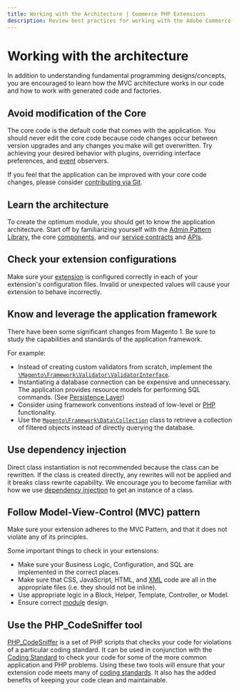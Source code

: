 ```yaml
---
title: Working with the Architecture | Commerce PHP Extensions
description: Review best practices for working with the Adobe Commerce and Magento Open Source architecture.
---
```


# Working with the architecture

In addition to understanding fundamental programming designs/concepts, you are encouraged to learn how the MVC architecture works in our code and how to work with generated code and factories.

## Avoid modification of the Core

The core code is the default code that comes with the application. You should never edit the core code because code changes occur between version upgrades and any changes you make will get overwritten. Try achieving your desired behavior with plugins, overriding interface preferences, and [event](https://glossary.magento.com/event) observers.

If you feel that the application can be improved with your core code changes, please consider [contributing via Git](https://developer.adobe.com/commerce/contributor/guides/code-contributions/).

## Learn the architecture

To create the optimum module, you should get to know the application architecture. Start off by familiarizing yourself with the [Admin Pattern Library](https://devdocs.magento.com/guides/v2.4/pattern-library/bk-pattern.html), the core [components](../../development/index.md), and our [service contracts](../../development/components/service-contracts/index.md) and [APIs](https://developer.adobe.com/commerce/webapi/get-started/).

## Check your extension configurations

Make sure your [extension](https://glossary.magento.com/extension) is configured correctly in each of your extension's configuration files. Invalid or unexpected values will cause your extension to behave incorrectly.

## Know and leverage the application framework

There have been some significant changes from Magento 1. Be sure to study the capabilities and standards of the application framework.

For example:

-  Instead of creating custom validators from scratch, implement the [`\Magento\Framework\Validator\ValidatorInterface`](https://github.com/magento/magento2/blob/2.4/lib/internal/Magento/Framework/Validator/ValidatorInterface.php).
-  Instantiating a database connection can be expensive and unnecessary. The application provides resource models for performing SQL commands. (See [Persistence Layer](../../architecture/layers/persistence.md))
-  Consider using framework conventions instead of low-level or [PHP](https://glossary.magento.com/php) functionality.
-  Use the  [`Magento\Framework\Data\Collection`](https://github.com/magento/magento2/blob/2.4/lib/internal/Magento/Framework/Data/Collection.php) class to retrieve a collection of filtered objects instead of directly querying the database.

## Use dependency injection

Direct class instantiation is not recommended because the class can be rewritten. If the class is created directly, any rewrites will not be applied and it breaks class rewrite capability. We encourage you to become familiar with how we use [dependency injection](../../development/components/dependency-injection.md) to get an instance of a class.

## Follow Model-View-Control (MVC) pattern

Make sure your extension adheres to the MVC Pattern, and that it does not violate any of its principles.

Some important things to check in your extensions:

-  Make sure your Business Logic, Configuration, and SQL are implemented in the correct places.
-  Make sure that CSS, JavaScript, HTML, and [XML](https://glossary.magento.com/xml) code are all in the appropriate files (i.e. they should not be inline).
-  Use appropriate logic in a Block, Helper, Template, Controller, or Model.
-  Ensure correct [module](https://glossary.magento.com/module) design.

## Use the PHP_CodeSniffer tool

[PHP_CodeSniffer](https://github.com/squizlabs/PHP_CodeSniffer) is a set of PHP scripts that checks your code for violations of a particular coding standard. It can be used in conjunction with the [Coding Standard](https://github.com/magento/magento-coding-standard) to check your code for some of the more common application and PHP problems. Using these two tools will ensure that your extension code meets many of [coding standards](../../coding-standards/index.md). It also has the added benefits of keeping your code clean and maintainable.
